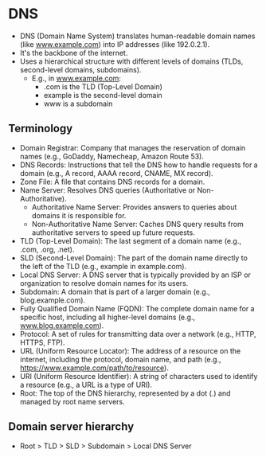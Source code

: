 # DNS

- DNS (Domain Name System) translates human-readable domain names (like www.example.com) into IP addresses (like 192.0.2.1).
- It's the backbone of the internet.
- Uses a hierarchical structure with different levels of domains (TLDs, second-level domains, subdomains).
  - E.g., in www.example.com:
    - .com is the TLD (Top-Level Domain)
    - example is the second-level domain
    - www is a subdomain

## Terminology

- Domain Registrar: Company that manages the reservation of domain names (e.g., GoDaddy, Namecheap, Amazon Route 53).
- DNS Records: Instructions that tell the DNS how to handle requests for a domain (e.g., A record, AAAA record, CNAME, MX record).
- Zone File: A file that contains DNS records for a domain.
- Name Server: Resolves DNS queries (Authoritative or Non-Authoritative).
  - Authoritative Name Server: Provides answers to queries about domains it is responsible for.
  - Non-Authoritative Name Server: Caches DNS query results from authoritative servers to speed up future requests.
- TLD (Top-Level Domain): The last segment of a domain name (e.g., .com, .org, .net).
- SLD (Second-Level Domain): The part of the domain name directly to the left of the TLD (e.g., example in example.com).
- Local DNS Server: A DNS server that is typically provided by an ISP or organization to resolve domain names for its users.
- Subdomain: A domain that is part of a larger domain (e.g., blog.example.com).
- Fully Qualified Domain Name (FQDN): The complete domain name for a specific host, including all higher-level domains (e.g., www.blog.example.com).
- Protocol: A set of rules for transmitting data over a network (e.g., HTTP, HTTPS, FTP).
- URL (Uniform Resource Locator): The address of a resource on the internet, including the protocol, domain name, and path (e.g., https://www.example.com/path/to/resource).
- URI (Uniform Resource Identifier): A string of characters used to identify a resource (e.g., a URL is a type of URI).
- Root: The top of the DNS hierarchy, represented by a dot (.) and managed by root name servers.

## Domain server hierarchy

- Root > TLD > SLD > Subdomain > Local DNS Server
